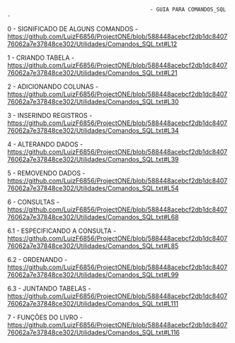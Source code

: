                                                  - GUIA PARA COMANDOS_SQL - 

0 - SIGNIFICADO DE ALGUNS COMANDOS - 
https://github.com/LuizF6856/ProjectONE/blob/588448acebcf2db1dc840776062a7e37848ce302/Utilidades/Comandos_SQL.txt#L12

1 - CRIANDO TABELA - 
https://github.com/LuizF6856/ProjectONE/blob/588448acebcf2db1dc840776062a7e37848ce302/Utilidades/Comandos_SQL.txt#L21

2 - ADICIONANDO COLUNAS - 
https://github.com/LuizF6856/ProjectONE/blob/588448acebcf2db1dc840776062a7e37848ce302/Utilidades/Comandos_SQL.txt#L30

3 - INSERINDO REGISTROS - 
https://github.com/LuizF6856/ProjectONE/blob/588448acebcf2db1dc840776062a7e37848ce302/Utilidades/Comandos_SQL.txt#L34

4 - ALTERANDO DADOS - 
https://github.com/LuizF6856/ProjectONE/blob/588448acebcf2db1dc840776062a7e37848ce302/Utilidades/Comandos_SQL.txt#L39

5 - REMOVENDO DADOS - 
https://github.com/LuizF6856/ProjectONE/blob/588448acebcf2db1dc840776062a7e37848ce302/Utilidades/Comandos_SQL.txt#L54

6 - CONSULTAS - 
https://github.com/LuizF6856/ProjectONE/blob/588448acebcf2db1dc840776062a7e37848ce302/Utilidades/Comandos_SQL.txt#L68

6.1 - ESPECIFICANDO A CONSULTA - 
https://github.com/LuizF6856/ProjectONE/blob/588448acebcf2db1dc840776062a7e37848ce302/Utilidades/Comandos_SQL.txt#L85

6.2 - ORDENANDO - 
https://github.com/LuizF6856/ProjectONE/blob/588448acebcf2db1dc840776062a7e37848ce302/Utilidades/Comandos_SQL.txt#L99

6.3 - JUNTANDO TABELAS - 
https://github.com/LuizF6856/ProjectONE/blob/588448acebcf2db1dc840776062a7e37848ce302/Utilidades/Comandos_SQL.txt#L111

7 - FUNÇÕES DO LIVRO - 
https://github.com/LuizF6856/ProjectONE/blob/588448acebcf2db1dc840776062a7e37848ce302/Utilidades/Comandos_SQL.txt#L116
